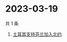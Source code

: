 # 2023-03-19

共 1 条

<!-- BEGIN -->
<!-- 最后更新时间 Sun Mar 19 2023 08:33:50 GMT+0800 (China Standard Time) -->

1. [土耳其支持芬兰加入北约](https://www.zhihu.com/search?q=土耳其支持芬兰加入北约)

<!-- END -->
